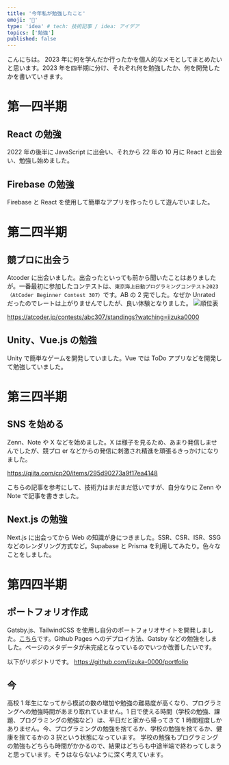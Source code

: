 ```yaml
---
title: '今年私が勉強したこと'
emoji: '🌇'
type: 'idea' # tech: 技術記事 / idea: アイデア
topics: ['勉強']
published: false
---
```


こんにちは。
2023 年に何を学んだか行ったかを個人的なメモとしてまとめたいと思います。2023 年を四半期に分け、それぞれ何を勉強したか、何を開発したかを書いていきます。

# 第一四半期

## React の勉強

2022 年の後半に JavaScript に出会い、それから 22 年の 10 月に React と出会い、勉強し始めました。

## Firebase の勉強

Firebase と React を使用して簡単なアプリを作ったりして遊んでいました。

# 第二四半期

## 競プロに出会う

Atcoder に出会いました。出会ったといっても前から聞いたことはありましたが。一番最初に参加したコンテストは、`東京海上日動プログラミングコンテスト2023（AtCoder Beginner Contest 307）`です。AB の 2 完でした。なぜか Unrated だったのでレートは上がりませんでしたが、良い体験となりました。
![順位表](https://storage.googleapis.com/zenn-user-upload/2f5dd1dd1856-20231219.png)

https://atcoder.jp/contests/abc307/standings?watching=iizuka0000

## Unity、Vue.js の勉強

Unity で簡単なゲームを開発していました。Vue では ToDo アプリなどを開発して勉強していました。

# 第三四半期

## SNS を始める

Zenn、Note や X などを始めました。X は様子を見るため、あまり発信しませんでしたが、競プロ er などからの発信に刺激され精進を頑張るきっかけになりました。

https://qiita.com/cp20/items/295d90273a9f17ea4148

こちらの記事を参考にして、技術力はまだまだ低いですが、自分なりに Zenn や Note で記事を書きました。

## Next.js の勉強

Next.js に出会ってから Web の知識が身につきました。SSR、CSR、ISR、SSG などのレンダリング方式など。Supabase と Prisma を利用してみたり。色々なことをしました。

# 第四四半期

## ポートフォリオ作成

Gatsby.js、TailwindCSS を使用し自分のポートフォリオサイトを開発しました。[こちら](https://iizuka-0000.github.io/portfolio/)です。Github Pages へのデプロイ方法、Gatsby などの勉強をしました。ページのメタデータが未完成となっているのでいつか改善したいです。

以下がリポジトリです。
https://github.com/iizuka-0000/portfolio

## 今

高校 1 年生になってから模試の数の増加や勉強の難易度が高くなり、プログラミングへの勉強時間があまり取れていません。1 日で使える時間（学校の勉強、課題、プログラミングの勉強など）は、平日だと家から帰ってきて 1 時間程度しかありません。今、プログラミングの勉強を捨てるか、学校の勉強を捨てるか、健康を捨てるかの 3 択という状態になっています。
学校の勉強もプログラミングの勉強もどちらも時間がかかるので、結果はどちらも中途半端で終わってしまうと思っています。そうはならないように深く考えています。
